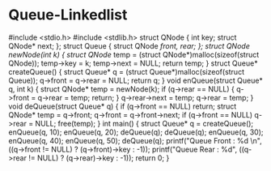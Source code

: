 # Queue-Linkedlist

#include <stdio.h>
#include <stdlib.h>
struct QNode {
	int key;
	struct QNode* next;
};
struct Queue {
	struct QNode *front, *rear;
};
struct QNode* newNode(int k)
{
	struct QNode* temp
		= (struct QNode*)malloc(sizeof(struct QNode));
	temp->key = k;
	temp->next = NULL;
	return temp;
}
struct Queue* createQueue()
{
	struct Queue* q
		= (struct Queue*)malloc(sizeof(struct Queue));
	q->front = q->rear = NULL;
	return q;
}
void enQueue(struct Queue* q, int k)
{
	struct QNode* temp = newNode(k);
	if (q->rear == NULL) {
		q->front = q->rear = temp;
		return;
	}
	q->rear->next = temp;
	q->rear = temp;
}
void deQueue(struct Queue* q)
{
	if (q->front == NULL)
		return;
	struct QNode* temp = q->front;
	q->front = q->front->next;
	if (q->front == NULL)
		q->rear = NULL;
	free(temp);
}
int main()
{
	struct Queue* q = createQueue();
	enQueue(q, 10);
	enQueue(q, 20);
	deQueue(q);
	deQueue(q);
	enQueue(q, 30);
	enQueue(q, 40);
	enQueue(q, 50);
	deQueue(q);
	printf("Queue Front : %d \n", ((q->front != NULL) ? (q->front)->key : -1));
	printf("Queue Rear : %d", ((q->rear != NULL) ? (q->rear)->key : -1));
	return 0;
}
